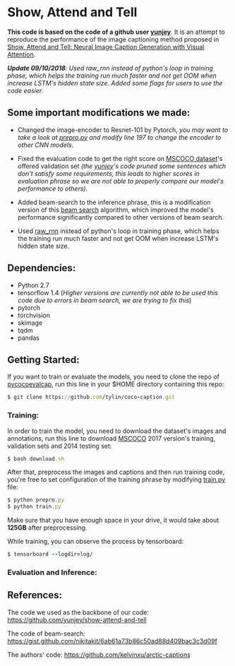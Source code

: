 # Show, Attend and Tell 
<b> This code is based on the code of a github user [yunjey](https://github.com/yunjey/show-attend-and-tell)</b>. It is an attempt to reproduce the performance of the image captioning method proposed in [Show, Attend and Tell: Neural Image Caption Generation with Visual Attention](https://arxiv.org/pdf/1502.03044.pdf).

***Update 09/10/2018**: Used raw_rnn instead of python's loop in training phase, which helps the training run much faster and not get OOM when increase LSTM's hidden state size. Added some flags for users to use the code easier.*

## Some important modifications we made:

- Changed the image-encoder to Resnet-101 by Pytorch, *you may want to take a look at [prepro.py](prepro.py) and modify line 197 to change the encoder to other CNN models*.

- Fixed the evaluation code to get the right score on [MSCOCO dataset](http://cocodataset.org)'s offered validation set *(the [yunjey](https://github.com/yunjey/show-attend-and-tell)'s code pruned some sentences which don't satisfy some requirements, this leads to higher scores in evaluation phrase so we are not able to properly compare our model's performance to others)*.

- Added beam-search to the inference phrase, this is a modification version of this [beam search](https://gist.github.com/nikitakit/6ab61a73b86c50ad88d409bac3c3d09f) algorithm, which improved the model's performance significantly compared to other versions of beam search.

- Used [raw_rnn](https://www.tensorflow.org/api_docs/python/tf/nn/raw_rnn) instead of python's loop in training phase, which helps the training run much faster and not get OOM when increase LSTM's hidden state size.

## Dependencies:

- Python 2.7
- tensorflow 1.4 (*Higher versions are currently not able to be used this code due to errors in beam search, we are trying to fix this*)
- pytorch
- torchvision
- skimage
- tqdm
- pandas

## Getting Started:

If you want to train or evaluate the models, you need to clone the repo of [pycocoevalcap](https://github.com/tylin/coco-caption), run this line in your $HOME directory containing this repo:

```ruby
$ git clone https://github.com/tylin/coco-caption.git
```

### Training:

In order to train the model, you need to download the dataset's images and annotations, run this line to download [MSCOCO](http://cocodataset.org) 2017 version's training, validation sets and 2014 testing set:

```ruby
$ bash download.sh
```

After that, preprocess the images and captions and then run training code, you're free to set configuration of the training phrase by modifying [train.py](train.py) file:

```ruby
$ python prepro.py
$ python train.py
```

Make sure that you have enough space in your drive, it would take about **125GB** after preprocessing.

While training, you can observe the process by tensorboard:

```ruby
$ tensorboard --logdir=log/
```

### Evaluation and Inference:

## References:

The code we used as the backbone of our code: https://github.com/yunjey/show-attend-and-tell

The code of beam-search: https://gist.github.com/nikitakit/6ab61a73b86c50ad88d409bac3c3d09f

The authors' code: https://github.com/kelvinxu/arctic-captions 